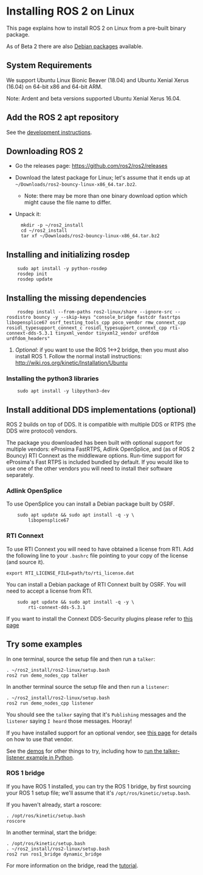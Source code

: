 # Installing ROS 2 on Linux

This page explains how to install ROS 2 on Linux from a pre-built binary package.

As of Beta 2 there are also [Debian packages](Linux-Install-Debians.md) available.

## System Requirements

We support Ubuntu Linux Bionic Beaver (18.04) and Ubuntu Xenial Xerus (16.04) on 64-bit x86 and 64-bit ARM.

Note: Ardent and beta versions supported Ubuntu Xenial Xerus 16.04.

## Add the ROS 2 apt repository

See the [development instructions](Linux-Development-Setup#add-the-ros-2-apt-repository.md).

## Downloading ROS 2

* Go the releases page: https://github.com/ros2/ros2/releases
* Download the latest package for Linux; let's assume that it ends up at `~/Downloads/ros2-bouncy-linux-x86_64.tar.bz2`.
  * Note: there may be more than one binary download option which might cause the file name to differ.
* Unpack it:

        mkdir -p ~/ros2_install
        cd ~/ros2_install
        tar xf ~/Downloads/ros2-bouncy-linux-x86_64.tar.bz2

## Installing and initializing rosdep

        sudo apt install -y python-rosdep
        rosdep init
        rosdep update

## Installing the missing dependencies

        rosdep install --from-paths ros2-linux/share --ignore-src --rosdistro bouncy -y --skip-keys "console_bridge fastcdr fastrtps libopensplice67 osrf_testing_tools_cpp poco_vendor rmw_connext_cpp rosidl_typesupport_connext_c rosidl_typesupport_connext_cpp rti-connext-dds-5.3.1 tinyxml_vendor tinyxml2_vendor urdfdom urdfdom_headers"

1. *Optional*: if you want to use the ROS 1<->2 bridge, then you must also install ROS 1.
  Follow the normal install instructions: http://wiki.ros.org/kinetic/Installation/Ubuntu

### Installing the python3 libraries
        sudo apt install -y libpython3-dev

## Install additional DDS implementations (optional)

ROS 2 builds on top of DDS.
It is compatible with multiple DDS or RTPS (the DDS wire protocol) vendors.

The package you downloaded has been built with optional support for multiple vendors: eProsima FastRTPS, Adlink OpenSplice, and (as of ROS 2 Bouncy) RTI Connext as the middleware options.
Run-time support for eProsima's Fast RTPS is included bundled by default.
If you would like to use one of the other vendors you will need to install their software separately.

### Adlink OpenSplice

To use OpenSplice you can install a Debian package built by OSRF.

        sudo apt update && sudo apt install -q -y \
            libopensplice67

### RTI Connext

To use RTI Connext you will need to have obtained a license from RTI.
Add the following line to your `.bashrc` file pointing to your copy of the license (and source it).

```
export RTI_LICENSE_FILE=path/to/rti_license.dat
```

You can install a Debian package of RTI Connext built by OSRF.
You will need to accept a license from RTI.

        sudo apt update && sudo apt install -q -y \
            rti-connext-dds-5.3.1

If you want to install the Connext DDS-Security plugins please refer to [this page](https://github.com/ros2/ros2/wiki/Install-Connext-Security-Plugins)

## Try some examples

In one terminal, source the setup file and then run a `talker`:

    . ~/ros2_install/ros2-linux/setup.bash
    ros2 run demo_nodes_cpp talker
In another terminal source the setup file and then run a `listener`:

    . ~/ros2_install/ros2-linux/setup.bash
    ros2 run demo_nodes_cpp listener
You should see the `talker` saying that it's `Publishing` messages and the `listener` saying `I heard` those messages.
Hooray!

If you have installed support for an optional vendor, see [this page](https://github.com/ros2/ros2/wiki/Working-with-multiple-RMW-implementations) for details on how to use that vendor.

See the [demos](Tutorials) for other things to try, including how to [run the talker-listener example in Python](Python-Programming).

### ROS 1 bridge

If you have ROS 1 installed, you can try the ROS 1 bridge, by first sourcing your ROS 1 setup file; we'll assume that it's `/opt/ros/kinetic/setup.bash`.

If you haven't already, start a roscore:

    . /opt/ros/kinetic/setup.bash
    roscore

In another terminal, start the bridge:

    . /opt/ros/kinetic/setup.bash
    . ~/ros2_install/ros2-linux/setup.bash
    ros2 run ros1_bridge dynamic_bridge
For more information on the bridge, read the [tutorial](https://github.com/ros2/ros1_bridge/blob/master/README.md).
